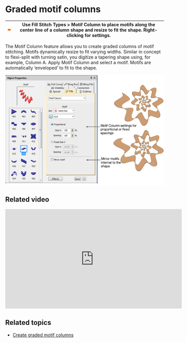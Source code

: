 # Graded motif columns

| ![Motif_Columm.png](assets/Motif_Columm.png) | Use Fill Stitch Types > Motif Column to place motifs along the center line of a column shape and resize to fit the shape. Right-clicking for settings. |
| -------------------------------------------- | ------------------------------------------------------------------------------------------------------------------------------------------------------ |

The Motif Column feature allows you to create graded columns of motif stitching. Motifs dynamically resize to fit varying widths. Similar in concept to flexi-split with turning satin, you digitize a tapering shape using, for example, Column A. Apply Motif Column and select a motif. Motifs are automatically ‘enveloped’ to fit to the shape.

![summary_-_create00086.png](assets/summary_-_create00086.png)

## Related video

<iframe src="https://www.youtube.com/embed/viqW8ac9C68" frameborder="0" 
		 allow="accelerometer; autoplay; encrypted-media; gyroscope; picture-in-picture" 
		 allowfullscreen="" style="width: 560px; height: 315px;">

</iframe>

## Related topics

- [Create graded motif columns](../../Decorative/motifs/Create_graded_motif_columns)
